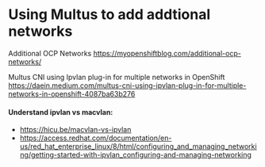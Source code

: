 # Using Multus to add addtional networks

Additional OCP Networks
https://myopenshiftblog.com/additional-ocp-networks/

Multus CNI using Ipvlan plug-in for multiple networks in OpenShift
https://daein.medium.com/multus-cni-using-ipvlan-plug-in-for-multiple-networks-in-openshift-4087ba63b276

#### Understand ipvlan vs macvlan:
- https://hicu.be/macvlan-vs-ipvlan
- https://access.redhat.com/documentation/en-us/red_hat_enterprise_linux/8/html/configuring_and_managing_networking/getting-started-with-ipvlan_configuring-and-managing-networking
